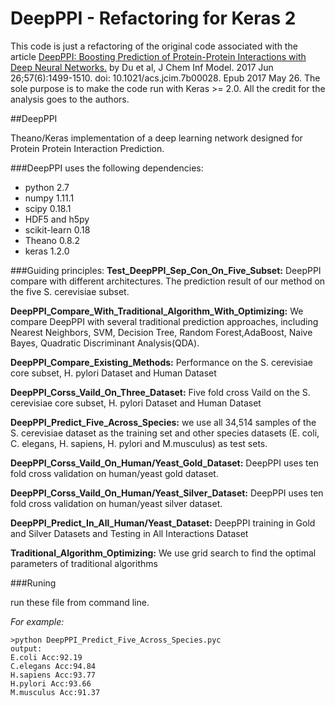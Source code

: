 # DeepPPI - Refactoring for Keras 2

This code is just a refactoring of the original code associated with the article [DeepPPI: Boosting Prediction of Protein-Protein Interactions with Deep Neural Networks.](https://www.ncbi.nlm.nih.gov/pubmed/28514151) by Du et al, J Chem Inf Model. 2017 Jun 26;57(6):1499-1510. doi: 10.1021/acs.jcim.7b00028. Epub 2017 May 26. The sole purpose is to make the code run with Keras >= 2.0. All the credit for the analysis goes to the authors.

##DeepPPI

Theano/Keras implementation of a deep learning network designed for Protein Protein Interaction Prediction.

###DeepPPI uses the following dependencies:
* python 2.7
* numpy 1.11.1
* scipy 0.18.1
* HDF5 and h5py 
* scikit-learn 0.18
* Theano 0.8.2
* keras 1.2.0

###Guiding principles:
**Test_DeepPPI_Sep_Con_On_Five_Subset:**
DeepPPI compare with different architectures. The prediction result of our method on the five S. cerevisiae subset.

**DeepPPI_Compare_With_Traditional_Algorithm_With_Optimizing:**
We compare DeepPPI with several traditional prediction approaches, including Nearest Neighbors,
SVM, Decision Tree, Random Forest,AdaBoost, Naive Bayes, Quadratic Discriminant Analysis(QDA).

**DeepPPI_Compare_Existing_Methods:**
Performance on the S. cerevisiae core subset, H. pylori Dataset and Human Dataset

**DeepPPI_Corss_Vaild_On_Three_Dataset:**
Five fold cross Vaild on the S. cerevisiae core subset, H. pylori Dataset and Human Dataset

**DeepPPI_Predict_Five_Across_Species:**
we use all 34,514 samples of the S. cerevisiae dataset as the training set
and other species datasets (E. coli, C. elegans, H. sapiens, H. pylori and M.musculus) as test sets.

**DeepPPI_Corss_Vaild_On_Human/Yeast_Gold_Dataset:**
DeepPPI uses ten fold cross validation on human/yeast gold dataset.

**DeepPPI_Corss_Vaild_On_Human/Yeast_Silver_Dataset:**
DeepPPI uses ten fold cross validation on human/yeast silver dataset.

**DeepPPI_Predict_In_All_Human/Yeast_Dataset:**
DeepPPI training in Gold and Silver Datasets and Testing in All Interactions
Dataset

**Traditional_Algorithm_Optimizing:**
We use grid search to find the optimal parameters of traditional algorithms

###Runing

run these file from command line. 

*For example:*
```
>python DeepPPI_Predict_Five_Across_Species.pyc
output:
E.coli Acc:92.19
C.elegans Acc:94.84
H.sapiens Acc:93.77
H.pylori Acc:93.66
M.musculus Acc:91.37
```
